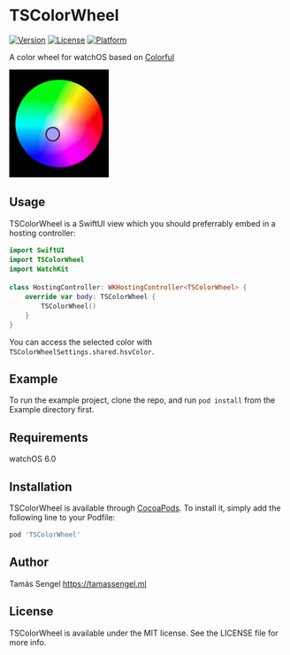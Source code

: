 # TSColorWheel

[![Version](https://img.shields.io/cocoapods/v/TSColorWheel.svg?style=flat)](https://cocoapods.org/pods/TSColorWheel)
[![License](https://img.shields.io/cocoapods/l/TSColorWheel.svg?style=flat)](https://cocoapods.org/pods/TSColorWheel)
[![Platform](https://img.shields.io/cocoapods/p/TSColorWheel.svg?style=flat)](https://cocoapods.org/pods/TSColorWheel)

A color wheel for watchOS based on [Colorful](https://github.com/hayashi311/Color-Picker-for-iOS)

<img src="capture.gif" alt="Screen Capture" width="180">

## Usage

TSColorWheel is a SwiftUI view which you should preferrably embed in a hosting controller:

```swift
import SwiftUI
import TSColorWheel
import WatchKit

class HostingController: WKHostingController<TSColorWheel> {
    override var body: TSColorWheel {
        TSColorWheel()
    }
}
```

You can access the selected color with `TSColorWheelSettings.shared.hsvColor`.

## Example

To run the example project, clone the repo, and run `pod install` from the Example directory first.

## Requirements

watchOS 6.0

## Installation

TSColorWheel is available through [CocoaPods](https://cocoapods.org). To install
it, simply add the following line to your Podfile:

```ruby
pod 'TSColorWheel'
```

## Author

Tamás Sengel
https://tamassengel.ml

## License

TSColorWheel is available under the MIT license. See the LICENSE file for more info.
